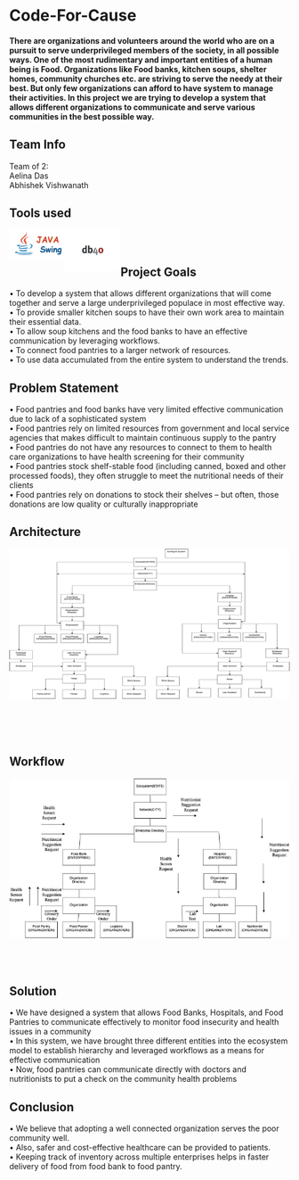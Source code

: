 # Code-For-Cause

#### There are organizations and volunteers around the world who are on a pursuit to serve underprivileged members of the society, in all possible ways. One of the most rudimentary and important entities of a human being is Food. Organizations like Food banks, kitchen soups, shelter homes, community churches etc. are striving to serve the needy at their best. But only few organizations can afford to have system to manage their activities. In this project we are trying to develop a system that allows different organizations to communicate and serve various communities in the best possible way.

## Team Info

Team of 2:
<br />
Aelina Das
<br />
Abhishek Vishwanath
<br />

## Tools used

<img align="left" alt="swing" width="100px" src="https://github.com/aelinadas/code-for-cause/blob/master/images/swing.png" />
<img align="left" alt="db4o" width="100px" src="https://github.com/aelinadas/code-for-cause/blob/master/images/db4o.jpg" />
<br />
<br />


## Project Goals

• To develop a system that allows different organizations that will come together and serve a large underprivileged populace in most effective way. <br />
• To provide smaller kitchen soups to have their own work area to maintain their essential data. <br />
• To allow soup kitchens and the food banks to have an effective communication by leveraging workflows. <br />
• To connect food pantries to a larger network of resources. <br />
• To use data accumulated from the entire system to understand the trends. <br />

## Problem Statement

• Food pantries and food banks have very limited effective communication due to lack of a sophisticated system <br />
• Food pantries rely on limited resources from government and local service agencies that makes difficult to maintain continuous supply to the pantry <br />
• Food pantries do not have any resources to connect to them to health care organizations to have health screening for their community <br />
• Food pantries stock shelf-stable food (including canned, boxed and other processed foods), they often struggle to meet the nutritional needs of their clients <br />
• Food pantries rely on donations to stock their shelves – but often, those donations are low quality or culturally inappropriate <br />

## Architecture
<img align="left" alt="architecture" src="https://github.com/aelinadas/code-for-cause/blob/master/images/architecture.png" />
<br /><br /><br /><br /><br /><br /><br /><br /><br /><br /><br /><br /><br /><br /><br /><br /><br /><br /><br /><br />

## Workflow
<img align="left" alt="architecture" src="https://github.com/aelinadas/code-for-cause/blob/master/images/workflow.png" />
<br /><br /><br /><br /><br /><br /><br /><br /><br /><br /><br /><br /><br /><br /><br /><br /><br /><br /><br /><br />

## Solution

• We have designed a system that allows Food Banks, Hospitals, and Food Pantries to communicate effectively to monitor food insecurity and health issues in a community <br />
• In this system, we have brought three different entities into the ecosystem model to establish hierarchy and leveraged workflows as a means for effective communication <br />
• Now, food pantries can communicate directly with doctors and nutritionists to put a check on the community health problems <br />

## Conclusion

• We believe that adopting a well connected organization serves the poor community well. <br />
• Also, safer and cost-effective healthcare can be provided to patients. <br />
• Keeping track of inventory across multiple enterprises helps in faster delivery of food from food bank to food pantry. <br />
